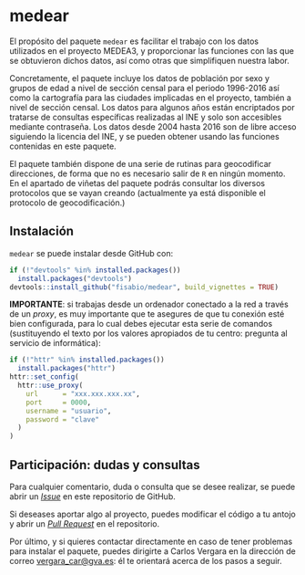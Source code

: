 
# medear

El propósito del paquete `medear` es facilitar el trabajo con los datos
utilizados en el proyecto MEDEA3, y proporcionar las funciones con las
que se obtuvieron dichos datos, así como otras que simplifiquen nuestra
labor.

Concretamente, el paquete incluye los datos de población por sexo y
grupos de edad a nivel de sección censal para el periodo 1996-2016 así
como la cartografía para las ciudades implicadas en el proyecto, también
a nivel de sección censal. Los datos para algunos años están encriptados
por tratarse de consultas específicas realizadas al INE y solo son
accesibles mediante contraseña. Los datos desde 2004 hasta 2016 son de
libre acceso siguiendo la licencia del INE, y se pueden obtener usando
las funciones contenidas en este paquete.

El paquete también dispone de una serie de rutinas para geocodificar
direcciones, de forma que no es necesario salir de `R` en ningún
momento. En el apartado de viñetas del paquete podrás consultar los
diversos protocolos que se vayan creando (actualmente ya está disponible
el protocolo de geocodificación.)

## Instalación

`medear` se puede instalar desde GitHub con:

``` r
if (!"devtools" %in% installed.packages())
  install.packages("devtools")
devtools::install_github("fisabio/medear", build_vignettes = TRUE)
```

**IMPORTANTE**: si trabajas desde un ordenador conectado a la red a
través de un *proxy*, es muy importante que te asegures de que tu
conexión esté bien configurada, para lo cual debes ejecutar esta serie
de comandos (sustituyendo el texto por los valores apropiados de tu
centro: pregunta al servicio de informática):

``` r
if (!"httr" %in% installed.packages())
  install.packages("httr")
httr::set_config(
  httr::use_proxy(
    url      = "xxx.xxx.xxx.xx",
    port     = 0000,
    username = "usuario",
    password = "clave"
  )
)
```

## Participación: dudas y consultas

Para cualquier comentario, duda o consulta que se desee realizar, se
puede abrir un [*Issue*](https://github.com/fisabio/medear/issues) en
este repositorio de GitHub.

Si deseases aportar algo al proyecto, puedes modificar el código a tu
antojo y abrir un [*Pull
Request*](https://github.com/fisabio/medear/pulls) en el repositorio.

Por último, y si quieres contactar directamente en caso de tener
problemas para instalar el paquete, puedes dirigirte a Carlos Vergara en
la dirección de correo <vergara_car@gva.es>: él te orientará acerca de
los pasos a seguir.
